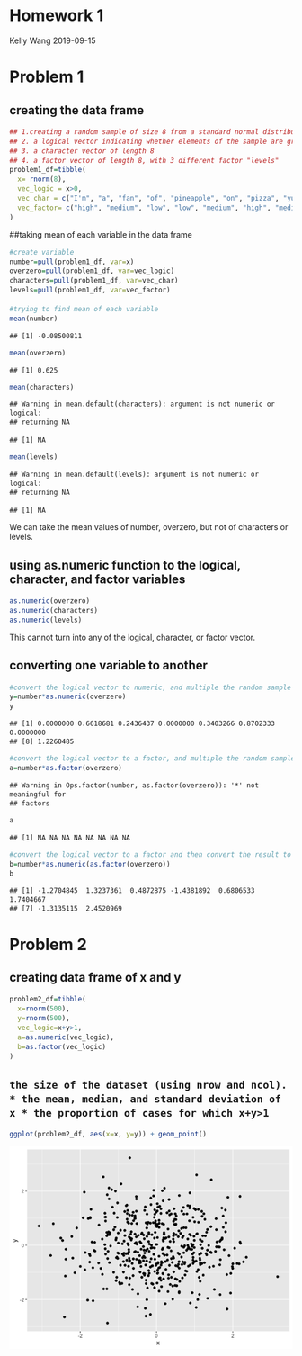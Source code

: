 Homework 1
================
Kelly Wang
2019-09-15

# Problem 1

## creating the data frame

``` r
## 1.creating a random sample of size 8 from a standard normal distribution
## 2. a logical vector indicating whether elements of the sample are greater than 0
## 3. a character vector of length 8
## 4. a factor vector of length 8, with 3 different factor "levels"
problem1_df=tibble(
  x= rnorm(8),
  vec_logic = x>0,
  vec_char = c("I'm", "a", "fan", "of", "pineapple", "on", "pizza", "yum!"),
  vec_factor= c("high", "medium", "low", "low", "medium", "high", "medium", "medium")
)
```

\#\#taking mean of each variable in the data frame

``` r
#create variable
number=pull(problem1_df, var=x)
overzero=pull(problem1_df, var=vec_logic)
characters=pull(problem1_df, var=vec_char)
levels=pull(problem1_df, var=vec_factor)

#trying to find mean of each variable
mean(number)
```

    ## [1] -0.08500811

``` r
mean(overzero)
```

    ## [1] 0.625

``` r
mean(characters)
```

    ## Warning in mean.default(characters): argument is not numeric or logical:
    ## returning NA

    ## [1] NA

``` r
mean(levels)
```

    ## Warning in mean.default(levels): argument is not numeric or logical:
    ## returning NA

    ## [1] NA

We can take the mean values of number, overzero, but not of characters
or
levels.

## using as.numeric function to the logical, character, and factor variables

``` r
as.numeric(overzero)
as.numeric(characters)
as.numeric(levels)
```

This cannot turn into any of the logical, character, or factor
vector.

## converting one variable to another

``` r
#convert the logical vector to numeric, and multiple the random sample by the result
y=number*as.numeric(overzero)
y
```

    ## [1] 0.0000000 0.6618681 0.2436437 0.0000000 0.3403266 0.8702333 0.0000000
    ## [8] 1.2260485

``` r
#convert the logical vector to a factor, and multiple the random sample by the result
a=number*as.factor(overzero)
```

    ## Warning in Ops.factor(number, as.factor(overzero)): '*' not meaningful for
    ## factors

``` r
a
```

    ## [1] NA NA NA NA NA NA NA NA

``` r
#convert the logical vector to a factor and then convert the result to numeric, and multiply the random sample by the result
b=number*as.numeric(as.factor(overzero))
b
```

    ## [1] -1.2704845  1.3237361  0.4872875 -1.4381892  0.6806533  1.7404667
    ## [7] -1.3135115  2.4520969

# Problem 2

## creating data frame of x and y

``` r
problem2_df=tibble(
  x=rnorm(500),
  y=rnorm(500),
  vec_logic=x+y>1,
  a=as.numeric(vec_logic),
  b=as.factor(vec_logic)
)
```

## `the size of the dataset (using nrow and ncol). * the mean, median, and standard deviation of x * the proportion of cases for which x+y>1`

``` r
ggplot(problem2_df, aes(x=x, y=y)) + geom_point()
```

![](p8105_hw1_kzw2102_files/figure-gfm/unnamed-chunk-4-1.png)<!-- -->
